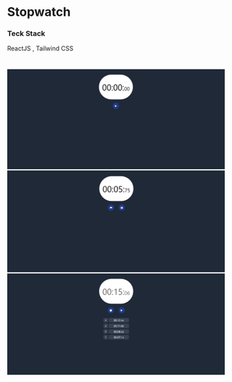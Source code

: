# Stopwatch
### Teck Stack
ReactJS , Tailwind CSS
#
<img src="./ReadmeImages/img1.png">
<img src="./ReadmeImages/img3.png">
<img src="./ReadmeImages/img2.png">

